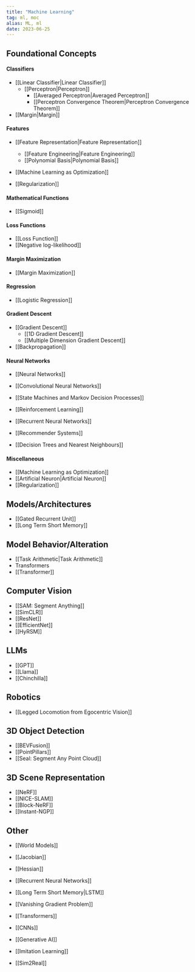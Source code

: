 ```yaml
---
title: "Machine Learning"
tag: ml, moc
alias: ML, ml
date: 2023-06-25
---
```

## Foundational Concepts

#### Classifiers
- [[Linear Classifier|Linear Classifier]]
	- [[Perceptron|Perceptron]]
		- [[Averaged Perceptron|Averaged Perceptron]]
		- [[Perceptron Convergence Theorem|Perceptron Convergence Theorem]]
- [[Margin|Margin]]

#### Features
- [[Feature Representation|Feature Representation]]
	- [[Feature Engineering|Feature Engineering]]
	- [[Polynomial Basis|Polynomial Basis]]

- [[Machine Learning as Optimization]]
- [[Regularization]]

#### Mathematical Functions
- [[Sigmoid]]

#### Loss Functions
- [[Loss Function]]
- [[Negative log-likelihood]]

#### Margin Maximization
- [[Margin Maximization]]

#### Regression
- [[Logistic Regression]]

#### Gradient Descent
- [[Gradient Descent]]
	- [[1D Gradient Descent]]
	- [[Multiple Dimension Gradient Descent]]
- [[Backpropagation]]

#### Neural Networks
- [[Neural Networks]]

- [[Convolutional Neural Networks]]

- [[State Machines and Markov Decision Processes]]

- [[Reinforcement Learning]]

- [[Recurrent Neural Networks]]

- [[Recommender Systems]]

- [[Decision Trees and Nearest Neighbours]]

#### Miscellaneous
- [[Machine Learning as Optimization]]
- [[Artificial Neuron|Artificial Neuron]]
- [[Regularization]]

## Models/Architectures
- [[Gated Recurrent Unit]]
- [[Long Term Short Memory]]

## Model Behavior/Alteration
- [[Task Arithmetic|Task Arithmetic]]
- Transformers
- [[Transformer]]
## Computer Vision
- [[SAM: Segment Anything]]
- [[SimCLR]]
- [[ResNet]]
- [[EfficientNet]]
- [[HyRSM]]

## LLMs
- [[GPT]]
- [[Llama]]
- [[Chinchilla]]

## Robotics
- [[Legged Locomotion from Egocentric Vision]]

## 3D Object Detection
- [[BEVFusion]]
- [[PointPillars]]
- [[Seal: Segment Any Point Cloud]]

## 3D Scene Representation
- [[NeRF]]
- [[NICE-SLAM]]
- [[Block-NeRF]]
- [[Instant-NGP]]

## Other
- [[World Models]]


- [[Jacobian]]
- [[Hessian]]

- [[Recurrent Neural Networks]]
- [[Long Term Short Memory|LSTM]]
- [[Vanishing Gradient Problem]]
- [[Transformers]]

- [[CNNs]]
- [[Generative AI]]
- [[Imitation Learning]]
- [[Sim2Real]]